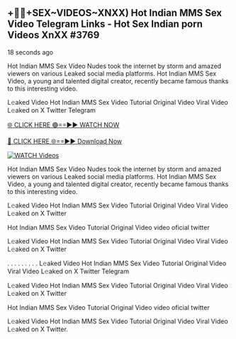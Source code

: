 ## +👙🍆+SEX~VIDEOS~XNXX) Hot Indian MMS Sex Video Telegram Links - Hot Sex Indian porn Videos XnXX #3769

18 seconds ago

Hot Indian MMS Sex Video Nudes took the internet by storm and amazed viewers on various Leaked social media platforms. Hot Indian MMS Sex Video, a young and talented digital creator, recently became famous thanks to this interesting video.

L𝚎aked Video Hot Indian MMS Sex Video Tutorial Original Video Viral Video L𝚎aked on X Twitter Telegram

[🌐 CLICK HERE 🟢==►► WATCH NOW](https://valovideo.net/valo-video/?bom)

[🔴 CLICK HERE 🌐==►► Download Now](https://valovideo.net/valo-video/?bom)

[![WATCH Videos](https://i.imgur.com/ydURGbz.png)](https://valovideo.net/valo-video/?bom)

Hot Indian MMS Sex Video Nudes took the internet by storm and amazed viewers on various Leaked social media platforms. Hot Indian MMS Sex Video, a young and talented digital creator, recently became famous thanks to this interesting video.

L𝚎aked Video Hot Indian MMS Sex Video Tutorial Original Video Viral Video L𝚎aked on X Twitter

Hot Indian MMS Sex Video Tutorial Original Video video oficial twitter

L𝚎aked Video Hot Indian MMS Sex Video Tutorial Original Video Viral Video L𝚎aked on X Twitter

. . . . . . . . . L𝚎aked Video Hot Indian MMS Sex Video Tutorial Original Video Viral Video L𝚎aked on X Twitter Telegram

L𝚎aked Video Hot Indian MMS Sex Video Tutorial Original Video Viral Video L𝚎aked on X Twitter

Hot Indian MMS Sex Video Tutorial Original Video video oficial twitter

L𝚎aked Video Hot Indian MMS Sex Video Tutorial Original Video Viral Video L𝚎aked on X Twitter.